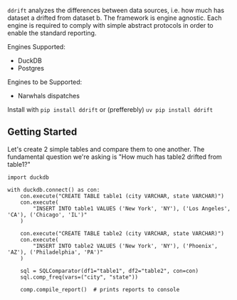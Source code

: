 `ddrift` analyzes the differences between data sources, i.e. how much has dataset a drifted from dataset b. The framework is engine agnostic. Each  engine is required to comply with simple abstract protocols in order to enable the standard reporting.

Engines Supported:
- DuckDB
- Postgres

Engines to be Supported:
- Narwhals dispatches

Install with `pip install ddrift` or (prefferebly) `uv pip install ddrift`

## Getting Started

Let's create 2 simple tables and compare them to one another. The fundamental question we're asking is "How much has table2 drifted from table1?"

```
import duckdb

with duckdb.connect() as con:
    con.execute("CREATE TABLE table1 (city VARCHAR, state VARCHAR)")
    con.execute(
        "INSERT INTO table1 VALUES ('New York', 'NY'), ('Los Angeles', 'CA'), ('Chicago', 'IL')"
    )

    con.execute("CREATE TABLE table2 (city VARCHAR, state VARCHAR)")
    con.execute(
        "INSERT INTO table2 VALUES ('New York', 'NY'), ('Phoenix', 'AZ'), ('Philadelphia', 'PA')"
    )

    sql = SQLComparator(df1="table1", df2="table2", con=con)
    sql.comp_freq(vars=("city", "state"))

    comp.compile_report()  # prints reports to console
```